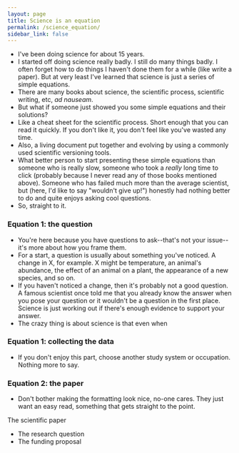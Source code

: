 ```yaml
---
layout: page
title: Science is an equation
permalink: /science_equation/
sidebar_link: false
---
```


- I've been doing science for about 15 years.
- I started off doing science really badly. I still do many things badly. I often forget how to do things I haven't done them for a while (like write a paper). But at very least I've learned that science is just a series of simple equations.  
- There are many books about science, the scientific process, scientific writing, etc, *ad nauseam*.
- But what if someone just showed you some simple equations and their solutions?
- Like a cheat sheet for the scientific process. Short enough that you can read it quickly. If you don't like it, you don't feel like you've wasted any time.
- Also, a living document put together and evolving by using a commonly used scientific versioning tools.
- What better person to start presenting these simple equations than someone who is really slow, someone who took a *really* long time to click (probably because I never read any of those books mentioned above). Someone who has failed much more than the average scientist, but (here, I'd like to say "wouldn't give up!") honestly had nothing better to do and quite enjoys asking cool questions.
- So, straight to it.  

### Equation 1: the question

- You're here because you have questions to ask--that's not your issue--it's more about how you frame them.
- For a start, a question is usually about something you've noticed. A change in X, for example. X might be temperature, an animal's abundance, the effect of an animal on a plant, the appearance of a new species, and so on.
- If you haven't noticed a change, then it's probably not a good question. A famous scientist once told me that you already know the answer when you pose your question or it wouldn't be a question in the first place. Science is just working out if there's enough evidence to support your answer.
- The crazy thing is about science is that even when  

### Equation 1: collecting the data

- If you don't enjoy this part, choose another study system or occupation.  Nothing more to say.

### Equation 2: the paper

- Don't bother making the formatting look nice, no-one cares. They just want an easy read, something that gets straight to the point.

The scientific paper
- The research question
- The funding proposal
